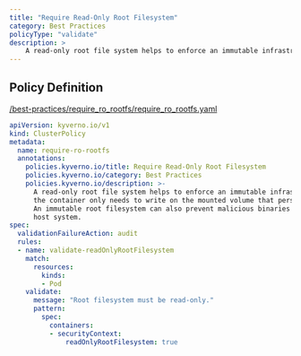 ```yaml
---
title: "Require Read-Only Root Filesystem"
category: Best Practices
policyType: "validate"
description: >
    A read-only root file system helps to enforce an immutable infrastructure strategy;  the container only needs to write on the mounted volume that persists the state.  An immutable root filesystem can also prevent malicious binaries from writing to the  host system.
---
```


## Policy Definition
<a href="https://github.com/kyverno/policies/raw/main//best-practices/require_ro_rootfs/require_ro_rootfs.yaml" target="-blank">/best-practices/require_ro_rootfs/require_ro_rootfs.yaml</a>

```yaml
apiVersion: kyverno.io/v1
kind: ClusterPolicy
metadata:
  name: require-ro-rootfs
  annotations:
    policies.kyverno.io/title: Require Read-Only Root Filesystem
    policies.kyverno.io/category: Best Practices
    policies.kyverno.io/description: >-
      A read-only root file system helps to enforce an immutable infrastructure strategy; 
      the container only needs to write on the mounted volume that persists the state. 
      An immutable root filesystem can also prevent malicious binaries from writing to the 
      host system.
spec:
  validationFailureAction: audit
  rules:
  - name: validate-readOnlyRootFilesystem
    match:
      resources:
        kinds:
        - Pod
    validate:
      message: "Root filesystem must be read-only."
      pattern:
        spec:
          containers:
          - securityContext:
              readOnlyRootFilesystem: true
```
